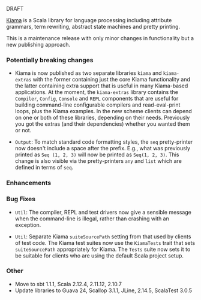 DRAFT

[Kiama](https://bitbucket.org/inkytonik/kiama) is a Scala library for language processing including attribute grammars, term rewriting, abstract state machines and pretty printing.

This is a maintenance release with only minor changes in functionality but a new publishing approach.

### Potentially breaking changes

* Kiama is now published as two separate libraries `kiama` and `kiama-extras` with the former containing just the core Kiama functionality and the latter containing extra support that is useful in many Kiama-based applications. At the moment, the `kiama-extras` library contains the `Compiler`, `Config`, `Console` and `REPL` components that are useful for building command-line configurable compilers and read-eval-print loops, plus the Kiama examples. In the new scheme clients can depend on one or both of these libraries, depending on their needs. Previously you got the extras (and their dependencies) whether you wanted them or not.

* `Output`: To match standard code formatting styles, the `seq` pretty-printer now doesn't include a space after the prefix. E.g., what was previously printed as `Seq (1, 2, 3)` will now be printed as `Seq(1, 2, 3)`. This change is also visible via the pretty-printers `any` and `list` which are defined in terms of `seq`.

### Enhancements

### Bug Fixes

* `Util`: The compiler, REPL and test drivers now give a sensible message when the command-line is illegal, rather than crashing with an exception.

* `Util`: Separate Kiama `suiteSourcePath` setting from that used by clients of test code. The Kiama test suites now use the `KiamaTests` trait that sets `suiteSourcePath` appropriately for Kiama. The `Tests` suite now sets it to be suitable for clients who are using the default Scala project setup.

### Other

* Move to sbt 1.1.1, Scala 2.12.4, 2.11.12, 2.10.7
* Update libraries to Guava 24, Scallop 3.1.1, JLine, 2.14.5, ScalaTest 3.0.5
